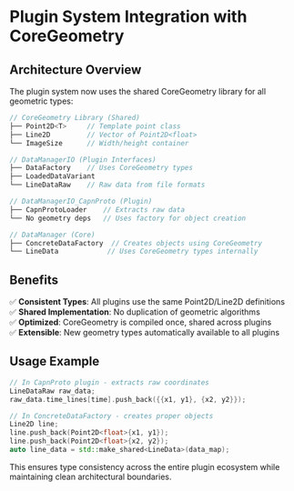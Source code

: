 # Plugin System Integration with CoreGeometry

## Architecture Overview

The plugin system now uses the shared CoreGeometry library for all geometric types:

```cpp
// CoreGeometry Library (Shared)
├── Point2D<T>     // Template point class
├── Line2D         // Vector of Point2D<float>
└── ImageSize      // Width/height container

// DataManagerIO (Plugin Interfaces)
├── DataFactory    // Uses CoreGeometry types
├── LoadedDataVariant
└── LineDataRaw    // Raw data from file formats

// DataManagerIO_CapnProto (Plugin)
├── CapnProtoLoader    // Extracts raw data
└── No geometry deps   // Uses factory for object creation

// DataManager (Core)
├── ConcreteDataFactory  // Creates objects using CoreGeometry
└── LineData            // Uses CoreGeometry types internally
```

## Benefits

✅ **Consistent Types**: All plugins use the same Point2D/Line2D definitions  
✅ **Shared Implementation**: No duplication of geometric algorithms  
✅ **Optimized**: CoreGeometry is compiled once, shared across plugins  
✅ **Extensible**: New geometry types automatically available to all plugins  

## Usage Example

```cpp
// In CapnProto plugin - extracts raw coordinates
LineDataRaw raw_data;
raw_data.time_lines[time].push_back({{x1, y1}, {x2, y2}});

// In ConcreteDataFactory - creates proper objects
Line2D line;
line.push_back(Point2D<float>{x1, y1});
line.push_back(Point2D<float>{x2, y2});
auto line_data = std::make_shared<LineData>(data_map);
```

This ensures type consistency across the entire plugin ecosystem while maintaining clean architectural boundaries.
